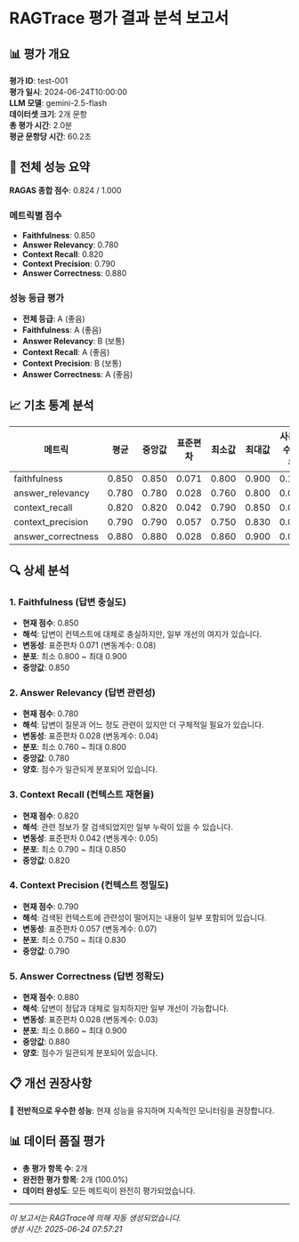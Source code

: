 # RAGTrace 평가 결과 분석 보고서

## 📊 평가 개요

**평가 ID**: test-001  
**평가 일시**: 2024-06-24T10:00:00  
**LLM 모델**: gemini-2.5-flash  
**데이터셋 크기**: 2개 문항  
**총 평가 시간**: 2.0분  
**평균 문항당 시간**: 60.2초  

## 🎯 전체 성능 요약

**RAGAS 종합 점수**: 0.824 / 1.000

### 메트릭별 점수
- **Faithfulness**: 0.850
- **Answer Relevancy**: 0.780
- **Context Recall**: 0.820
- **Context Precision**: 0.790
- **Answer Correctness**: 0.880

### 성능 등급 평가
- **전체 등급**: A (좋음)
- **Faithfulness**: A (좋음)
- **Answer Relevancy**: B (보통)
- **Context Recall**: A (좋음)
- **Context Precision**: B (보통)
- **Answer Correctness**: A (좋음)

## 📈 기초 통계 분석

| 메트릭 | 평균 | 중앙값 | 표준편차 | 최소값 | 최대값 | 사분위수 범위 |
|--------|------|--------|----------|--------|--------|---------------|
| faithfulness | 0.850 | 0.850 | 0.071 | 0.800 | 0.900 | 0.100 |
| answer_relevancy | 0.780 | 0.780 | 0.028 | 0.760 | 0.800 | 0.040 |
| context_recall | 0.820 | 0.820 | 0.042 | 0.790 | 0.850 | 0.060 |
| context_precision | 0.790 | 0.790 | 0.057 | 0.750 | 0.830 | 0.080 |
| answer_correctness | 0.880 | 0.880 | 0.028 | 0.860 | 0.900 | 0.040 |

## 🔍 상세 분석

### 1. Faithfulness (답변 충실도)
- **현재 점수**: 0.850
- **해석**: 답변이 컨텍스트에 대체로 충실하지만, 일부 개선의 여지가 있습니다.
- **변동성**: 표준편차 0.071 (변동계수: 0.08)
- **분포**: 최소 0.800 ~ 최대 0.900
- **중앙값**: 0.850

### 2. Answer Relevancy (답변 관련성)
- **현재 점수**: 0.780
- **해석**: 답변이 질문과 어느 정도 관련이 있지만 더 구체적일 필요가 있습니다.
- **변동성**: 표준편차 0.028 (변동계수: 0.04)
- **분포**: 최소 0.760 ~ 최대 0.800
- **중앙값**: 0.780
- **양호**: 점수가 일관되게 분포되어 있습니다.

### 3. Context Recall (컨텍스트 재현율)
- **현재 점수**: 0.820
- **해석**: 관련 정보가 잘 검색되었지만 일부 누락이 있을 수 있습니다.
- **변동성**: 표준편차 0.042 (변동계수: 0.05)
- **분포**: 최소 0.790 ~ 최대 0.850
- **중앙값**: 0.820

### 4. Context Precision (컨텍스트 정밀도)
- **현재 점수**: 0.790
- **해석**: 검색된 컨텍스트에 관련성이 떨어지는 내용이 일부 포함되어 있습니다.
- **변동성**: 표준편차 0.057 (변동계수: 0.07)
- **분포**: 최소 0.750 ~ 최대 0.830
- **중앙값**: 0.790


### 5. Answer Correctness (답변 정확도)
- **현재 점수**: 0.880
- **해석**: 답변이 정답과 대체로 일치하지만 일부 개선이 가능합니다.
- **변동성**: 표준편차 0.028 (변동계수: 0.03)
- **분포**: 최소 0.860 ~ 최대 0.900
- **중앙값**: 0.880
- **양호**: 점수가 일관되게 분포되어 있습니다.


## 📋 개선 권장사항

🎉 **전반적으로 우수한 성능**: 현재 성능을 유지하며 지속적인 모니터링을 권장합니다.

## 📊 데이터 품질 평가

- **총 평가 항목 수**: 2개
- **완전한 평가 항목**: 2개 (100.0%)
- **데이터 완성도**: 모든 메트릭이 완전히 평가되었습니다.

---

*이 보고서는 RAGTrace에 의해 자동 생성되었습니다.*  
*생성 시간: 2025-06-24 07:57:21*
